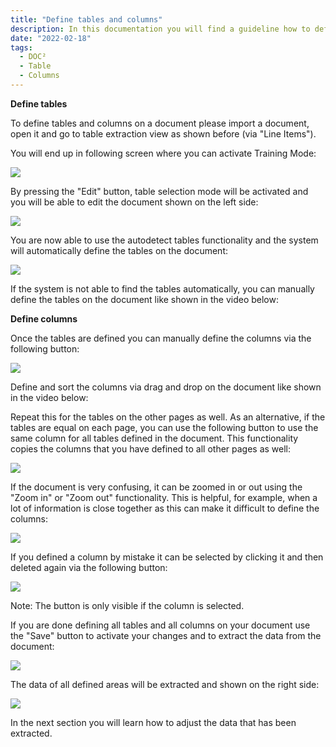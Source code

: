 ```yaml
---
title: "Define tables and columns"
description: In this documentation you will find a guideline how to define tables and columns on a document via the table extraction view by activating the Training Mode.
date: "2022-02-18"
tags:
  - DOC²
  - Table
  - Columns
---
```


**Define tables**

To define tables and columns on a document please import a document, open it and go to table extraction view as shown before (via "Line Items").

You will end up in following screen where you can activate Training Mode:

![](/_images/doc2/image-1024x453.png)

By pressing the "Edit" button, table selection mode will be activated and you will be able to edit the document shown on the left side:

![](/_images/doc2/image-1-1024x170.png)

You are now able to use the autodetect tables functionality and the system will automatically define the tables on the document:

![](/_images/doc2/image-2-1024x112.png)

If the system is not able to find the tables automatically, you can manually define the tables on the document like shown in the video below:

**Define columns**

Once the tables are defined you can manually define the columns via the following button:

![](/_images/doc2/image-4-1024x147.png)

Define and sort the columns via drag and drop on the document like shown in the video below:

Repeat this for the tables on the other pages as well. As an alternative, if the tables are equal on each page, you can use the following button to use the same column for all tables defined in the document. This functionality copies the columns that you have defined to all other pages as well:

![](/_images/doc2/image-5-1024x103.png)

If the document is very confusing, it can be zoomed in or out using the "Zoom in" or "Zoom out" functionality. This is helpful, for example, when a lot of information is close together as this can make it difficult to define the columns:

![](/_images/doc2/image-10.png)

If you defined a column by mistake it can be selected by clicking it and then deleted again via the following button:

![](/_images/doc2/image-11.png)

Note: The button is only visible if the column is selected.

If you are done defining all tables and all columns on your document use the "Save" button to activate your changes and to extract the data from the document:

![](/_images/doc2/image-6-1024x202.png)

The data of all defined areas will be extracted and shown on the right side:

![](/_images/doc2/image-7-1024x364.png)

In the next section you will learn how to adjust the data that has been extracted.
